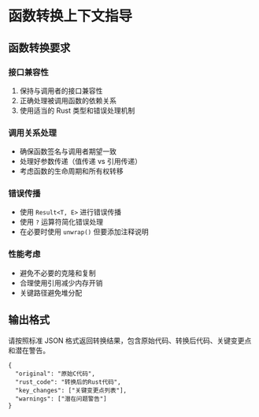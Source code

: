 # 函数转换上下文指导

## 函数转换要求

### 接口兼容性

1. 保持与调用者的接口兼容性
2. 正确处理被调用函数的依赖关系
3. 使用适当的 Rust 类型和错误处理机制

### 调用关系处理

- 确保函数签名与调用者期望一致
- 处理好参数传递（值传递 vs 引用传递）
- 考虑函数的生命周期和所有权转移

### 错误传播

- 使用 `Result<T, E>` 进行错误传播
- 使用 `?` 运算符简化错误处理
- 在必要时使用 `unwrap()` 但要添加注释说明

### 性能考虑

- 避免不必要的克隆和复制
- 合理使用引用减少内存开销
- 关键路径避免堆分配

## 输出格式

请按照标准 JSON 格式返回转换结果，包含原始代码、转换后代码、关键变更点和潜在警告。

```
{
  "original": "原始C代码",
  "rust_code": "转换后的Rust代码",
  "key_changes": ["关键变更点列表"],
  "warnings": ["潜在问题警告"]
}
```
